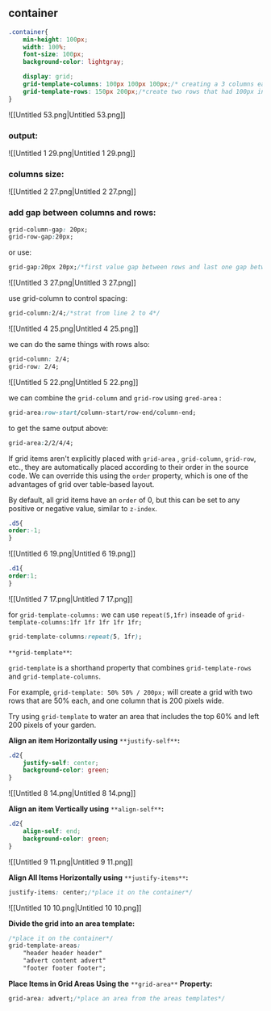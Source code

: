 ## container

```CSS
.container{
    min-height: 100px;
    width: 100%;
    font-size: 100px;
    background-color: lightgray;

    display: grid;
    grid-template-columns: 100px 100px 100px;/* creating a 3 columns each column has 100px*/
    grid-template-rows: 150px 200px;/*create two rows that had 100px in height*/
}
```

![[Untitled 53.png|Untitled 53.png]]

### output:

![[Untitled 1 29.png|Untitled 1 29.png]]

### columns size:

![[Untitled 2 27.png|Untitled 2 27.png]]

### add gap between columns and rows:

```CSS
grid-column-gap: 20px;
grid-row-gap:20px;
```

  

or use:

```CSS
grid-gap:20px 20px;/*first value gap between rows and last one gap between columns*/
```

  

  

![[Untitled 3 27.png|Untitled 3 27.png]]

use grid-column to control spacing:

```CSS
grid-column:2/4;/*strat from line 2 to 4*/
```

![[Untitled 4 25.png|Untitled 4 25.png]]

we can do the same things with rows also:

```CSS
grid-column: 2/4;
grid-row: 2/4;
```

![[Untitled 5 22.png|Untitled 5 22.png]]

we can combine the `grid-column` and `grid-row` using `gred-area` :

```CSS
grid-area:row-start/column-start/row-end/column-end;
```

to get the same output above:

```CSS
grid-area:2/2/4/4;
```

If grid items aren't explicitly placed with `grid-area` , `grid-column`, `grid-row`, etc., they are automatically placed according to their order in the source code. We can override this using the `order` property, which is one of the advantages of grid over table-based layout.

By default, all grid items have an `order` of 0, but this can be set to any positive or negative value, similar to `z-index`.

```CSS
.d5{
order:-1;
}
```

![[Untitled 6 19.png|Untitled 6 19.png]]

```CSS
.d1{
order:1;
}
```

![[Untitled 7 17.png|Untitled 7 17.png]]

for `grid-template-columns:` we can use `repeat(5,1fr)` inseade of `grid-template-columns:1fr 1fr 1fr 1fr 1fr;`

```CSS
grid-template-columns:repeat(5, 1fr);
```

`**grid-template**`:

`grid-template` is a shorthand property that combines `grid-template-rows` and `grid-template-columns`.

For example, `grid-template: 50% 50% / 200px;` will create a grid with two rows that are 50% each, and one column that is 200 pixels wide.

Try using `grid-template` to water an area that includes the top 60% and left 200 pixels of your garden.

**Align an item Horizontally using** `**justify-self**`**:**

```CSS
.d2{
    justify-self: center;
    background-color: green;
}
```

![[Untitled 8 14.png|Untitled 8 14.png]]

**Align an item Vertically using** `**align-self**`**:**

```CSS
.d2{
    align-self: end;
    background-color: green;
}
```

![[Untitled 9 11.png|Untitled 9 11.png]]

**Align All Items Horizontally using** `**justify-items**`**:**

```CSS
justify-items: center;/*place it on the container*/
```

![[Untitled 10 10.png|Untitled 10 10.png]]

**Divide the grid into an area template:**

```CSS
/*place it on the container*/
grid-template-areas:
    "header header header"
    "advert content advert"
    "footer footer footer";
```

**Place Items in Grid Areas Using the** `**grid-area**` **Property:**

```CSS
grid-area: advert;/*place an area from the areas templates*/
```